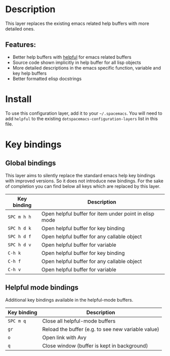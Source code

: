 # Description

This layer replaces the existing emacs related help buffers with more
detailed ones.

## Features:

-   Better help buffers with
    [helpful](https://github.com/Wilfred/helpful) for emacs related
    buffers
-   Source code shown implicitly in help buffer for all lisp objects
-   More detailed descriptions in the emacs specific function, variable
    and key help buffers
-   Better formatted elisp docstrings

# Install

To use this configuration layer, add it to your `~/.spacemacs`. You will
need to add `helpful` to the existing
`dotspacemacs-configuration-layers` list in this file.

# Key bindings

## Global bindings

This layer aims to silently replace the standard emacs help key bindings
with improved versions. So it does not introduce new bindings. For the
sake of completion you can find below all keys which are replaced by
this layer.

| Key binding | Description                                            |
|-------------|--------------------------------------------------------|
| `SPC m h h` | Open helpful buffer for item under point in elisp mode |
| `SPC h d k` | Open helpful buffer for key binding                    |
| `SPC h d f` | Open helpful buffer for any callable object            |
| `SPC h d v` | Open helpful buffer for variable                       |
| `C-h k`     | Open helpful buffer for key binding                    |
| `C-h f`     | Open helpful buffer for any callable object            |
| `C-h v`     | Open helpful buffer for variable                       |

## Helpful mode bindings

Additional key bindings available in the helpful-mode buffers.

| Key binding | Description                                        |
|-------------|----------------------------------------------------|
| `SPC m q`   | Close all helpful-mode buffers                     |
| `gr`        | Reload the buffer (e.g. to see new variable value) |
| `o`         | Open link with Avy                                 |
| `q`         | Close window (buffer is kept in background)        |
